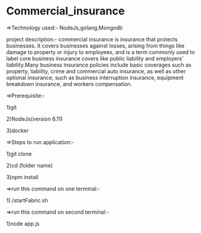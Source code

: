 # Commercial_insurance

=>Technology used:- NodeJs,golang,Mongodb

project description:-
commercial insurance is insurance that protects businesses. It covers businesses against losses, arising from things like damage to property or injury to employees, and is a term commonly used to label core business insurance covers like public liability and employers’ liability.Many business insurance policies include basic coverages such as property, liability, crime and commercial auto insurance, as well as other optional insurance, such as business interruption insurance, equipment breakdown insurance, and workers compensation.

=>Prerequisite:-

1)git

2)NodeJs(version 6.11)

3)docker

=>Steps to run application:-

1)git clone

2)cd (folder name)

3)npm install

=>run this command on one terminal:-

1)./startFabric.sh

=>run this command on second terminal:-

1)node app.js
